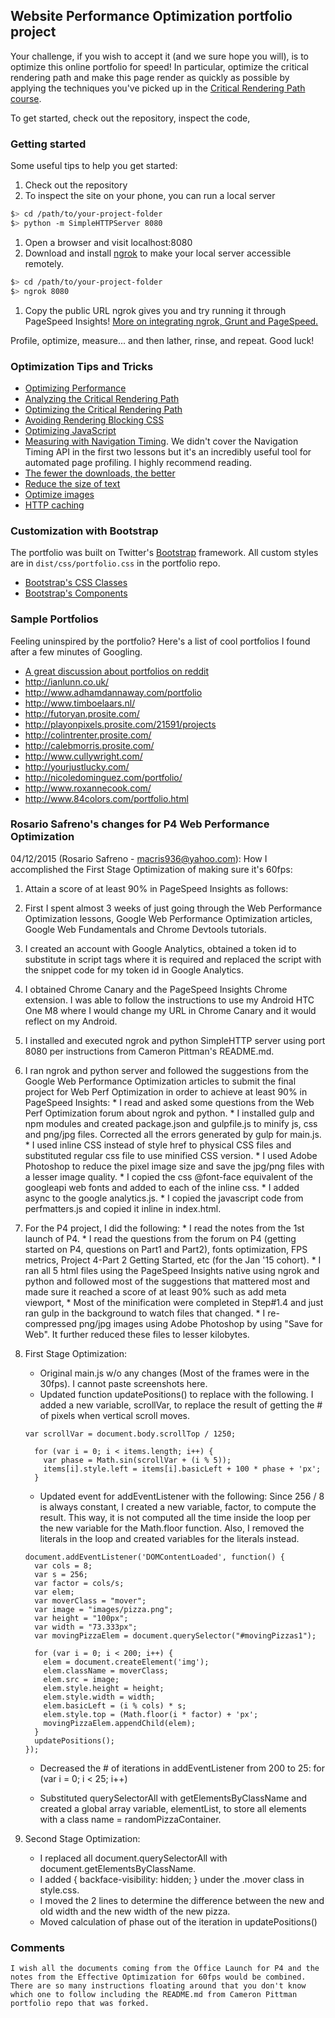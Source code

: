 ## Website Performance Optimization portfolio project

Your challenge, if you wish to accept it (and we sure hope you will), is to optimize this online portfolio for speed! In particular, optimize the critical rendering path and make this page render as quickly as possible by applying the techniques you've picked up in the [Critical Rendering Path course](https://www.udacity.com/course/ud884).

To get started, check out the repository, inspect the code,

### Getting started

Some useful tips to help you get started:

1. Check out the repository
1. To inspect the site on your phone, you can run a local server

  ```bash
  $> cd /path/to/your-project-folder
  $> python -m SimpleHTTPServer 8080
  ```

1. Open a browser and visit localhost:8080
1. Download and install [ngrok](https://ngrok.com/) to make your local server accessible remotely.

  ``` bash
  $> cd /path/to/your-project-folder
  $> ngrok 8080
  ```

1. Copy the public URL ngrok gives you and try running it through PageSpeed Insights! [More on integrating ngrok, Grunt and PageSpeed.](http://www.jamescryer.com/2014/06/12/grunt-pagespeed-and-ngrok-locally-testing/)

Profile, optimize, measure... and then lather, rinse, and repeat. Good luck!

### Optimization Tips and Tricks
* [Optimizing Performance](https://developers.google.com/web/fundamentals/performance/ "web performance")
* [Analyzing the Critical Rendering Path](https://developers.google.com/web/fundamentals/performance/critical-rendering-path/analyzing-crp.html "analyzing crp")
* [Optimizing the Critical Rendering Path](https://developers.google.com/web/fundamentals/performance/critical-rendering-path/optimizing-critical-rendering-path.html "optimize the crp!")
* [Avoiding Rendering Blocking CSS](https://developers.google.com/web/fundamentals/performance/critical-rendering-path/render-blocking-css.html "render blocking css")
* [Optimizing JavaScript](https://developers.google.com/web/fundamentals/performance/critical-rendering-path/adding-interactivity-with-javascript.html "javascript")
* [Measuring with Navigation Timing](https://developers.google.com/web/fundamentals/performance/critical-rendering-path/measure-crp.html "nav timing api"). We didn't cover the Navigation Timing API in the first two lessons but it's an incredibly useful tool for automated page profiling. I highly recommend reading.
* <a href="https://developers.google.com/web/fundamentals/performance/optimizing-content-efficiency/eliminate-downloads.html">The fewer the downloads, the better</a>
* <a href="https://developers.google.com/web/fundamentals/performance/optimizing-content-efficiency/optimize-encoding-and-transfer.html">Reduce the size of text</a>
* <a href="https://developers.google.com/web/fundamentals/performance/optimizing-content-efficiency/image-optimization.html">Optimize images</a>
* <a href="https://developers.google.com/web/fundamentals/performance/optimizing-content-efficiency/http-caching.html">HTTP caching</a>

### Customization with Bootstrap
The portfolio was built on Twitter's <a href="http://getbootstrap.com/">Bootstrap</a> framework. All custom styles are in `dist/css/portfolio.css` in the portfolio repo.

* <a href="http://getbootstrap.com/css/">Bootstrap's CSS Classes</a>
* <a href="http://getbootstrap.com/components/">Bootstrap's Components</a>

### Sample Portfolios

Feeling uninspired by the portfolio? Here's a list of cool portfolios I found after a few minutes of Googling.

* <a href="http://www.reddit.com/r/webdev/comments/280qkr/would_anybody_like_to_post_their_portfolio_site/">A great discussion about portfolios on reddit</a>
* <a href="http://ianlunn.co.uk/">http://ianlunn.co.uk/</a>
* <a href="http://www.adhamdannaway.com/portfolio">http://www.adhamdannaway.com/portfolio</a>
* <a href="http://www.timboelaars.nl/">http://www.timboelaars.nl/</a>
* <a href="http://futoryan.prosite.com/">http://futoryan.prosite.com/</a>
* <a href="http://playonpixels.prosite.com/21591/projects">http://playonpixels.prosite.com/21591/projects</a>
* <a href="http://colintrenter.prosite.com/">http://colintrenter.prosite.com/</a>
* <a href="http://calebmorris.prosite.com/">http://calebmorris.prosite.com/</a>
* <a href="http://www.cullywright.com/">http://www.cullywright.com/</a>
* <a href="http://yourjustlucky.com/">http://yourjustlucky.com/</a>
* <a href="http://nicoledominguez.com/portfolio/">http://nicoledominguez.com/portfolio/</a>
* <a href="http://www.roxannecook.com/">http://www.roxannecook.com/</a>
* <a href="http://www.84colors.com/portfolio.html">http://www.84colors.com/portfolio.html</a>

### Rosario Safreno's changes for P4 Web Performance Optimization
04/12/2015 (Rosario Safreno - macris936@yahoo.com):
How I accomplished the First Stage Optimization of making sure it's 60fps:
1. Attain a score of at least 90% in PageSpeed Insights as follows:
  1. First I spent almost 3 weeks of just going through the Web Performance Optimization lessons, Google Web Performance Optimization articles, Google Web Fundamentals and Chrome Devtools tutorials.
  1. I created an account with Google Analytics, obtained a token id to substitute in script tags where it is required and replaced the script with the snippet code for my token id in Google Analytics.
  1. I obtained Chrome Canary and the PageSpeed Insights Chrome extension. I was able to follow the instructions to use my Android HTC One M8 where I would change my URL in Chrome Canary and it would reflect on my Android.
  1. I installed and executed ngrok and python SimpleHTTP server using port 8080 per instructions from Cameron Pittman's README.md.
  1. I ran ngrok and python server and followed the suggestions from the Google Web Performance Optimization articles to submit the final project for Web Perf Optimization in order to achieve at least 90% in PageSpeed Insights:
    * I read and asked some questions from the Web Perf Optimization forum about ngrok and python.
    * I installed gulp and npm modules and created package.json and gulpfile.js to minify js, css and png/jpg files. Corrected all the errors generated by gulp for main.js.
    * I used inline CSS instead of style href to physical CSS files and substituted regular css file to use minified CSS version.
    * I used Adobe Photoshop to reduce the pixel image size and save the jpg/png files with a lesser image quality.
    * I copied the css @font-face equivalent of the googleapi web fonts and added to each of the inline css.
    * I added async to the google analytics.js.
    * I copied the javascript code from perfmatters.js and copied it inline in index.html.
  1. For the P4 project, I did the following:
    * I read the notes from the 1st launch of P4.
    * I read the questions from the forum on P4 (getting started on P4, questions on Part1 and Part2), fonts optimization, FPS metrics, Project 4-Part 2 Getting Started, etc (for the Jan '15 cohort).
    * I ran all 5 html files using the PageSpeed Insights native using ngrok and python and followed most of the suggestions that mattered most and made sure it reached a score of at least 90% such as add meta viewport,
    * Most of the minification were completed in Step#1.4 and just ran gulp in the background to watch files that changed.
    * I re-compressed png/jpg images using Adobe Photoshop by using "Save for Web". It further reduced these files to lesser kilobytes.

1. First Stage Optimization:
    * Original main.js w/o any changes (Most of the frames were in the 30fps). I cannot paste screenshots here.
    * Updated function updatePositions() to replace with the following. I added a new variable, scrollVar, to replace the result of getting the # of pixels when vertical scroll moves.
    ```
    var scrollVar = document.body.scrollTop / 1250;

      for (var i = 0; i < items.length; i++) {
        var phase = Math.sin(scrollVar + (i % 5));
        items[i].style.left = items[i].basicLeft + 100 * phase + 'px';
      }
    ```
    * Updated event for addEventListener with the following:
    Since 256 / 8 is always constant, I created a new variable, factor, to compute the result. This way, it is not computed all the time inside the loop per the new variable for the Math.floor function. Also, I removed the literals in the loop and created variables for the literals instead.

    ```
    document.addEventListener('DOMContentLoaded', function() {
      var cols = 8;
      var s = 256;
      var factor = cols/s;
      var elem;
      var moverClass = "mover";
      var image = "images/pizza.png";
      var height = "100px";
      var width = "73.333px";
      var movingPizzaElem = document.querySelector("#movingPizzas1");

      for (var i = 0; i < 200; i++) {
        elem = document.createElement('img');
        elem.className = moverClass;
        elem.src = image;
        elem.style.height = height;
        elem.style.width = width;
        elem.basicLeft = (i % cols) * s;
        elem.style.top = (Math.floor(i * factor) + 'px';
        movingPizzaElem.appendChild(elem);
      }
      updatePositions();
    });
    ```

    * Decreased the # of iterations in addEventListener from 200 to 25:
      for (var i = 0; i < 25; i++)

    * Substituted querySelectorAll with getElementsByClassName and created a global array variable, elementList, to store all elements with a class name = randomPizzaContainer.

1. Second Stage Optimization:
    * I replaced all document.querySelectorAll with document.getElementsByClassName.
    * I added { backface-visibility: hidden; } under the .mover class in style.css.
    * I moved the 2 lines to determine the difference between the new and old width and the new width of the new pizza.
    * Moved calculation of phase out of the iteration in updatePositions()

### Comments
```
I wish all the documents coming from the Office Launch for P4 and the notes from the Effective Optimization for 60fps would be combined. There are so many instructions floating around that you don't know which one to follow including the README.md from Cameron Pittman portfolio repo that was forked.
```



